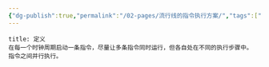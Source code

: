 ```yaml
---
{"dg-publish":true,"permalink":"/02-pages/流行线的指令执行方案/","tags":["personal/blog","计算机组成原理/CPU"]}
---
```


```ad-info
title: 定义
在每一个时钟周期启动一条指令，尽量让多条指令同时运行，但各自处在不同的执行步骤中。
指令之间并行执行。
```
